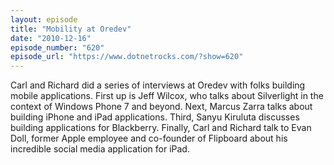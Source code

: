 ```yaml
---
layout: episode
title: "Mobility at Oredev"
date: "2010-12-16"
episode_number: "620"
episode_url: "https://www.dotnetrocks.com/?show=620"
---
```


Carl and Richard did a series of interviews at Oredev with folks building mobile applications. First up is Jeff Wilcox, who talks about Silverlight in the context of Windows Phone 7 and beyond. Next, Marcus Zarra talks about building iPhone and iPad applications. Third, Sanyu Kiruluta discusses building applications for Blackberry. Finally, Carl and Richard talk to Evan Doll, former Apple employee and co-founder of Flipboard about his incredible social media application for iPad.
